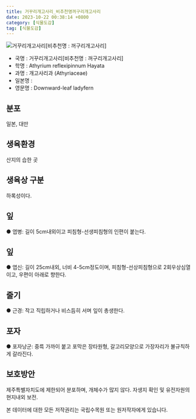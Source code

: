 ```yaml
---
title: 거꾸리개고사리_비추천명꺼구리개고사리
date: 2023-10-22 00:38:14 +0800
category: [식물도감]
tag: [식물도감]
---
```




![거꾸리개고사리[비추천명 : 꺼구리개고사리]](/fileUpload/plants/basic/Aspleniaceae/Asplenium/3948/1_th2.JPG)
- 국명 : 거꾸리개고사리[비추천명 : 꺼구리개고사리]
- 학명 : Athyrium reflexipinnum Hayata
- 과명 : 개고사리과 (Athyriaceae)
- 일본명 : 
- 영문명 : Downward-leaf ladyfern


## 분포
일본, 대만
## 생육환경
산지의 습한 곳 
## 생육상 구분
하록성이다. 
## 잎
● 엽병: 길이 5cm내외이고 피침형-선생피침형의 인편이 붙는다. 
## 잎
● 엽신: 길이 25cm내외, 너비 4-5cm정도이며, 피침형-선상피침형으로 2회우상심열이고, 우편이 아래로 향한다. 
## 줄기
● 근경: 작고 직립하거나 비스듬히 서며 잎이 총생한다. 
## 포자
● 포자낭군: 중륵 가까이 붙고 포막은 장타원형, 갈고리모양으로 가장자리가 불규칙하게 갈라진다. 
## 보호방안
제주특별자치도에 제한되어 분포하며, 개체수가 많지 않다. 자생지 확인 및 유전자원의 현지내외 보전.






본 데이터에 대한 모든 저작권리는 국립수목원 또는 원저작자에게 있습니다.
